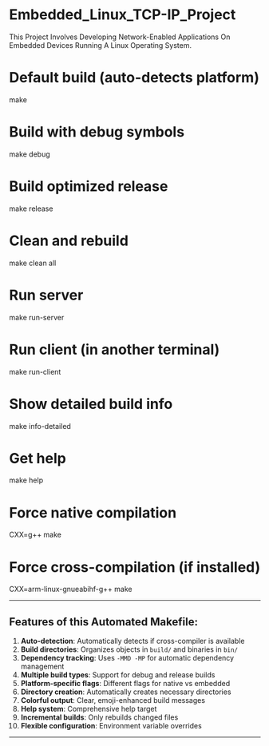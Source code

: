 # Embedded_Linux_TCP-IP_Project

This Project Involves Developing Network-Enabled Applications On Embedded Devices Running A Linux Operating System.

# Default build (auto-detects platform)
make

# Build with debug symbols
make debug

# Build optimized release
make release

# Clean and rebuild
make clean all

# Run server
make run-server

# Run client (in another terminal)
make run-client

# Show detailed build info
make info-detailed

# Get help
make help

# Force native compilation
CXX=g++ make

# Force cross-compilation (if installed)
CXX=arm-linux-gnueabihf-g++ make

---

## Features of this Automated Makefile:

1. **Auto-detection**: Automatically detects if cross-compiler is available
2. **Build directories**: Organizes objects in `build/` and binaries in `bin/`
3. **Dependency tracking**: Uses `-MMD -MP` for automatic dependency management
4. **Multiple build types**: Support for debug and release builds
5. **Platform-specific flags**: Different flags for native vs embedded
6. **Directory creation**: Automatically creates necessary directories
7. **Colorful output**: Clear, emoji-enhanced build messages
8. **Help system**: Comprehensive help target
9. **Incremental builds**: Only rebuilds changed files
10. **Flexible configuration**: Environment variable overrides

---

